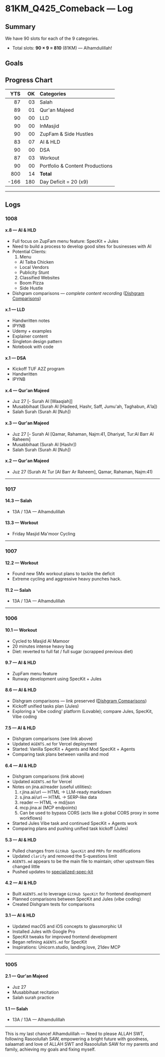 # 81KM_Q425_Comeback — Log

## Summary

We have 90 slots for each of the 9 categories.

- Total slots: **90 × 9 = 810** (81KM) — Alhamdulillah!

## Goals

## Progress Chart

|  YTS |  OK | Categories                      |
| ---: | --: | :------------------------------ |
|   87 |  03 | Salah                           |
|   89 |  01 | Qur'an Majeed                   |
|   90 |  00 | LLD                             |
|   90 |  00 | InMasjid                        |
|   90 |  00 | ZupFam & Side Hustles           |
|   83 |  07 | AI & HLD                        |
|   90 |  00 | DSA                             |
|   87 |  03 | Workout                         |
|   90 |  00 | Portfolio & Content Productions |
|  800 |  14 | **Total**                       |
| -166 | 180 | Day Deficit = 20 (x9)            |

---

## Logs

### 1008

#### x.8 — AI & HLD

- Full focus on ZupFam menu feature: SpecKit + Jules
- Need to build a process to develop good sites for businesses with AI
- Potential Clients:
  1. Menu
  - Al Taiba Chicken
  - Local Vendors
  - Publicity Stunt
  2. Classified Websites
  - Boom Pizza
  - Side Hustle
- Dishgram comparisons — _complete content recording_
  ([Dishgram Comparisons](https://ssguk6wubeax.sg.larksuite.com/wiki/ZnGhwtcSzipmeOkoV2VlxZlogId?from=from_copylink))

#### x.1 — LLD

- Handwritten notes
- IPYNB
- Udemy + examples
- Explainer content
- Singleton design pattern
- Notebook with code

#### x.1 — DSA

- Kickoff TUF A2Z program
- Handwritten
- IPYNB

#### x.4 — Qur'an Majeed

- Juz 27 [- Surah Al [Waaqiah]]
- Musabbihaat (Surah Al [Hadeed, Hashr, Saff, Jumu'ah, Taghabun, A'la])
- Salah Surah (Surah Al [Nuh])

#### x.3 — Qur'an Majeed

- Juz 27 [- Surah Al [Qamar, Rahaman, Najm:41, Dhariyat, Tur:Al Barr Al Raheem]
- Musabbihaat (Surah Al [Hashr])
- Salah Surah (Surah Al [Nuh])

#### x.2 — Qur'an Majeed

- Juz 27 (Surah At Tur [Al Barr Ar Raheem], Qamar, Rahaman, Najm:41)

---

### 1017

#### 14.3 — Salah

- 13A / 13A — Alhamdulillah

#### 13.3 — Workout

- Friday Masjid Ma'moor Cycling

---

### 1007

#### 12.2 — Workout

- Found new 5Mx workout plans to tackle the deficit
- Extreme cycling and aggressive heavy punches hack.

#### 11.2 — Salah

- 13A / 13A — Alhamdulillah

---

### 1006

#### 10.1 — Workout

- Cycled to Masjid Al Mamoor
- 20 minutes intense heavy bag
- Diet: reverted to full fat / full sugar (scrapped previous diet)

#### 9.7 — AI & HLD

- ZupFam menu feature
- Runway development using SpecKit + Jules

#### 8.6 — AI & HLD

- Dishgram comparisons — link preserved
  ([Dishgram Comparisons](https://ssguk6wubeax.sg.larksuite.com/wiki/ZnGhwtcSzipmeOkoV2VlxZlogId?from=from_copylink))
- Kickoff unified tasks plan (Jules)
- Exploring a 'vibe coding' platform (Lovable); compare Jules, SpecKit, Vibe coding

#### 7.5 — AI & HLD

- Dishgram comparisons (see link above)
- Updated `AGENTS.md` for Vercel deployment
- Started: Vanilla SpecKit + Agents and Mod SpecKit + Agents
- Comparing task plans between vanilla and mod

#### 6.4 — AI & HLD

- Dishgram comparisons (link above)
- Updated `AGENTS.md` for Vercel
- Notes on jina.ai/reader (useful utilities):
  1. r.jina.ai/url — HTML → LLM-ready markdown
  2. s.jina.ai/url — HTML → SERP-like data
  3. reader — HTML → md/json
  4. mcp.jina.ai (MCP endpoints)
  5. Can be used to bypass CORS (acts like a global CORS proxy in some workflows)
- Started Jules Vibe task and continued SpecKit + Agents work
- Comparing plans and pushing unified task kickoff (Jules)

#### 5.3 — AI & HLD

- Pulled changes from `GitHub SpecKit` and `PRPs` for modifications
- Updated `clarify` and removed the 5-questions limit
- `AGENTS.md` appears to be the main file to maintain; other upstream files changed little
- Pushed updates to [specialized-spec-kit](https://github.com/hammaadworks/specialized-spec-kit)

#### 4.2 — AI & HLD

- Built `AGENTS.md` to leverage `GitHub SpecKit` for frontend development
- Planned comparisons between SpecKit and Jules (vibe coding)
- Created Dishgram tests for comparisons

#### 3.1 — AI & HLD

- Updated macOS and iOS concepts to glassmorphic UI
- Installed Jules with Google Pro
- SpecKit tweaks for improved frontend development
- Began refining `AGENTS.md` for SpecKit
- Inspirations: Unicorn.studio, landing.love, 21dev MCP

---

### 1005

#### 2.1 — Qur'an Majeed

- Juz 27
- Musabbihaat recitation
- Salah surah practice

#### 1.1 — Salah

- 13A / 13A — Alhamdulillah

---

This is my last chance!
Alhamdulillah — Need to please ALLAH SWT, following Rasoolullah SAW, empowering a bright future with goodness, salaamati and love of ALLAH SWT and Rasoolullah SAW for my parents and family, achieving my goals and fixing myself.
